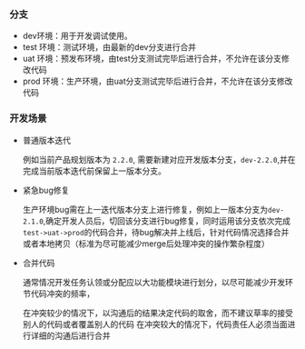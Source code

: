 ### 分支

- dev环境：用于开发调试使用。
- test 环境：测试环境，由最新的dev分支进行合并
- uat 环境：预发布环境，由test分支测试完毕后进行合并，不允许在该分支修改代码
- prod 环境：生产环境，由uat分支测试完毕后进行合并，不允许在该分支修改代码

### 开发场景

- 普通版本迭代 

  例如当前产品规划版本为 `2.2.0`, 需要新建对应开发版本分支，`dev-2.2.0`,并在完成当前版本迭代前保留上一版本分支。

- 紧急bug修复

  生产环境bug需在上一迭代版本分支上进行修复，例如上一版本分支为`dev-2.1.0`,确定开发人员后，切回该分支进行bug修复，同时运用该分支依次完成`test->uat->prod`的代码合并，待bug解决并上线后，针对代码情况选择合并或者本地拷贝（标准为尽可能减少merge后处理冲突的操作繁杂程度）

- 合并代码

  通常情况开发任务认领或分配应以大功能模块进行划分，以尽可能减少开发环节代码冲突的频率，
  
  在冲突较少的情况下，以沟通后的结果决定代码的取舍，而不建议草率的接受别人的代码或者覆盖别人的代码
  在冲突较大的情况下，代码责任人必须当面进行详细的沟通后进行合并
	
	

